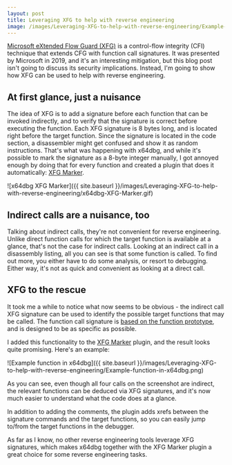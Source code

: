 ```yaml
---
layout: post
title: Leveraging XFG to help with reverse engineering
image: /images/Leveraging-XFG-to-help-with-reverse-engineering/Example-function-in-x64dbg.png
---
```


[Microsoft eXtended Flow Guard (XFG)](https://en.wikipedia.org/wiki/Control-flow_integrity#Microsoft_eXtended_Flow_Guard) is a control-flow integrity (CFI) technique that extends CFG with function call signatures. It was presented by Microsoft in 2019, and it's an interesting mitigation, but this blog post isn't going to discuss its security implications. Instead, I'm going to show how XFG can be used to help with reverse engineering.

## At first glance, just a nuisance

The idea of XFG is to add a signature before each function that can be invoked indirectly, and to verify that the signature is correct before executing the function. Each XFG signature is 8 bytes long, and is located right before the target function. Since the signature is located in the code section, a disassembler might get confused and show it as random instructions. That's what was happening with x64dbg, and while it's possible to mark the signature as a 8-byte integer manually, I got annoyed enough by doing that for every function and created a plugin that does it automatically: [XFG Marker](https://github.com/m417z/x64dbg-xfg-marker).

![x64dbg XFG Marker]({{ site.baseurl }}/images/Leveraging-XFG-to-help-with-reverse-engineering/x64dbg-XFG-Marker.gif)

## Indirect calls are a nuisance, too

Talking about indirect calls, they're not convenient for reverse engineering. Unlike direct function calls for which the target function is available at a glance, that's not the case for indirect calls. Looking at an indirect call in a disassembly listing, all you can see is that some function is called. To find out more, you either have to do some analysis, or resort to debugging. Either way, it's not as quick and convenient as looking at a direct call.

## XFG to the rescue

It took me a while to notice what now seems to be obvious - the indirect call XFG signature can be used to identify the possible target functions that may be called. The function call signature is [based on the function prototype](https://blog.quarkslab.com/how-the-msvc-compiler-generates-xfg-function-prototype-hashes.html), and is designed to be as specific as possible.

I added this functionality to the [XFG Marker](https://github.com/m417z/x64dbg-xfg-marker) plugin, and the result looks quite promising. Here's an example:

![Example function in x64dbg]({{ site.baseurl }}/images/Leveraging-XFG-to-help-with-reverse-engineering/Example-function-in-x64dbg.png)

As you can see, even though all four calls on the screenshot are indirect, the relevant functions can be deduced via XFG signatures, and it's now much easier to understand what the code does at a glance.

In addition to adding the comments, the plugin adds xrefs between the signature commands and the target functions, so you can easily jump to/from the target functions in the debugger.

As far as I know, no other reverse engineering tools leverage XFG signatures, which makes x64dbg together with the XFG Marker plugin a great choice for some reverse engineering tasks.
